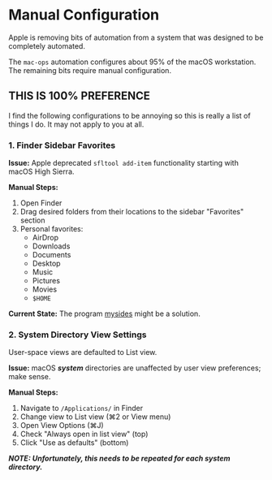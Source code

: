 # Manual Configuration

Apple is removing bits of automation from a system that was designed to be completely automated.

The `mac-ops` automation configures about 95% of the macOS workstation. The remaining bits require manual configuration.

## THIS IS 100% PREFERENCE

I find the following configurations to be annoying so this is really a list of things I do. It may not apply to you at all.

### 1. Finder Sidebar Favorites

**Issue:** Apple deprecated `sfltool add-item` functionality starting with macOS High Sierra.

**Manual Steps:**

1. Open Finder
2. Drag desired folders from their locations to the sidebar "Favorites" section
3. Personal favorites:
   - AirDrop
   - Downloads
   - Documents
   - Desktop
   - Music
   - Pictures
   - Movies
   - `$HOME`

**Current State:** The program [mysides] might be a solution.

### 2. System Directory View Settings

User-space views are defaulted to List view.

**Issue:** macOS ***system*** directories are unaffected by user view preferences; make sense.

**Manual Steps:**

1. Navigate to `/Applications/` in Finder
2. Change view to List view (⌘2 or View menu)
3. Open View Options (⌘J)
4. Check "Always open in list view" (top)
5. Click "Use as defaults" (bottom)

***NOTE: Unfortunately, this needs to be repeated for each system directory.***

<!-- docs/refs -->

[mysides]:https://github.com/mosen/mysides

